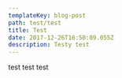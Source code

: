 ```yaml
---
templateKey: blog-post
path: test/test
title: Test
date: 2017-12-26T16:50:09.055Z
description: Testy test
---
```

test test test
